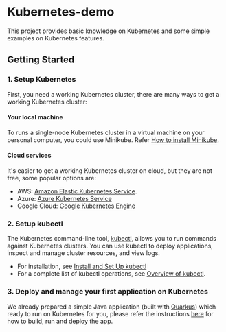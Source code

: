 # Kubernetes-demo

This project provides basic knowledge on Kubernetes and some simple examples on Kubernetes features.

## Getting Started
### 1. Setup Kubernetes
First, you need a working Kubernetes cluster, there are many ways to get a working Kubernetes cluster:
#### Your local machine
To runs a single-node Kubernetes cluster in a virtual machine on your personal computer, you could use Minikube. Refer [How to install Minikube](https://kubernetes.io/docs/tasks/tools/install-minikube/).
#### Cloud services
It's easier to get a working Kubernetes cluster on cloud, but they are not free, some popular options are:
- AWS: [Amazon Elastic Kubernetes Service](https://aws.amazon.com/eks/).
- Azure: [Azure Kubernetes Service](https://azure.microsoft.com/en-us/services/kubernetes-service/)
- Google Cloud: [Google Kubernetes Engine](https://cloud.google.com/kubernetes-engine)
### 2. Setup kubectl
The Kubernetes command-line tool, [kubectl](https://kubernetes.io/docs/reference/kubectl/kubectl/), allows you to run commands against Kubernetes clusters. You can use kubectl to deploy applications, inspect and manage cluster resources, and view logs.
- For installation, see [Install and Set Up kubectl](https://kubernetes.io/docs/tasks/tools/install-kubectl/)
- For a complete list of kubectl operations, see [Overview of kubectl](https://kubernetes.io/docs/reference/kubectl/overview/).
### 3. Deploy and manage your first application on Kubernetes
We already prepared a simple Java application (built with [Quarkus](https://quarkus.io/)) which ready to run on Kubernetes for you, please refer the instructions [here](hello-service/README.md) for how to build, run and deploy the app.
